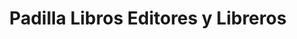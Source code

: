 ---
title: "Padilla Libros Editores y Libreros"
url: /sevilla/padilla-libros-editores-y-libreros/
shop: Bücher
---